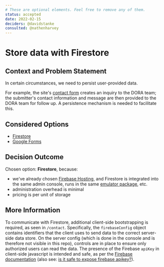 ```yaml
---
# These are optional elements. Feel free to remove any of them.
status: accepted
date: 2022-02-15
deciders: @davidstanke
consulted: @nathenharvey
---
```

# Store data with Firestore

## Context and Problem Statement
In certain circumstances, we need to persist user-provided data. 

For example, the site's [contact form](https://dora.dev/contact/) creates an inquiry to the DORA team; the submitter's contact information and message are then provided to the DORA team for follow up. A persistence mechanism is needed to facilitate this.

## Considered Options

* [Firestore](https://firebase.google.com/docs/firestore)
* [Google Forms](https://www.google.com/forms/about/)

## Decision Outcome

Chosen option: **Firestore**, because: 

* we've already chosen [Firebase Hosting](serve-content-with-firebase.md), and Firestore is integrated into the same admin console, runs in the same [emulator package](https://firebase.google.com/docs/emulator-suite), etc.
* administration overhead is minimal
* pricing is per unit of storage

## More Information

To communicate with Firestore, additional client-side bootstrapping is required, as seen in `/contact`. Specifically, the `firebaseConfig` object contains identifiers that the client uses to send data to the correct server-side data store. On the server config (which is done in the console and is therefore not visible in this repo), controls are in place to ensure only authorized users can read the data. The presence of the Firebase `apiKey` in client-side javascript is intended and safe, as per the [Firebase documentation](https://firebase.google.com/docs/web/setup) (also see: [is it safe to expose firebase apikey?](https://stackoverflow.com/questions/37482366/is-it-safe-to-expose-firebase-apikey-to-the-public/37484053#37484053)).